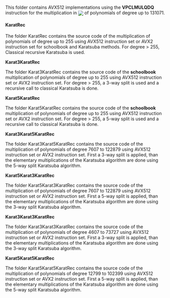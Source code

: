 This folder contains AVX512 implementations using the **VPCLMULQDQ** instruction for the 
multiplication in <img src="https://render.githubusercontent.com/render/math?math=\mathbb F_{2}[X]/(X^n-1)" valign="middle"> of polynomials of degree up to 131071.

#### KaratRec
The folder KaratRec contains the source code of the multiplication of polynomials of degree up to 255 using AVX512 instruction set or AVX2 instruction set for schoolbook and Karatsuba methods.  For degree > 255, Classical recursive Karatsuba is used.

**Karat3KaratRec**

The folder Karat3KaratRec contains the source code of the **schoolbook** multiplication of polynomials of degree up to 255 using AVX512 instruction set or AVX2 instruction set.  For degree > 255, a 3-way split is used and a recursive call to classical Karatsuba is done. 

**Karat5KaratRec**

The folder Karat5KaratRec contains the source code of the **schoolbook** multiplication of polynomials of degree up to 255 using AVX512 instruction set or AVX2 instruction set.  For degree > 255, a 5-way split is used and a recursive call to classical Karatsuba is done. 

**Karat3Karat5KaratRec**

The folder Karat3Karat5KaratRec contains the source code of the multiplication of polynomials of degree 7607 to 122879 using AVX512 instruction set or AVX2 instruction set. First a 3-way split is applied, than the elementary multiplications of the Karatsuba algorithm are done using the 5-way split Karatsuba algorithm.

**Karat5Karat3KaratRec**

The folder Karat5Karat3KaratRec contains the source code of the multiplication of polynomials of degree 7607 to 122879 using AVX512 instruction set or AVX2 instruction set. First a 5-way split is applied, than the elementary multiplications of the Karatsuba algorithm are done using the 3-way split Karatsuba algorithm.

**Karat3Karat3KaratRec**

The folder Karat3Karat3KaratRec contains the source code of the multiplication of polynomials of degree 4607 to 73727 using AVX512 instruction set or AVX2 instruction set. First a 3-way split is applied, than the elementary multiplications of the Karatsuba algorithm are done using the 3-way split Karatsuba algorithm.

**Karat5Karat5KaratRec**

The folder Karat5Karat5KaratRec contains the source code of the multiplication of polynomials of degree 12799 to 102399 using AVX512 instruction set or AVX2 instruction set. First a 5-way split is applied, than the elementary multiplications of the Karatsuba algorithm are done using the 5-way split Karatsuba algorithm.

